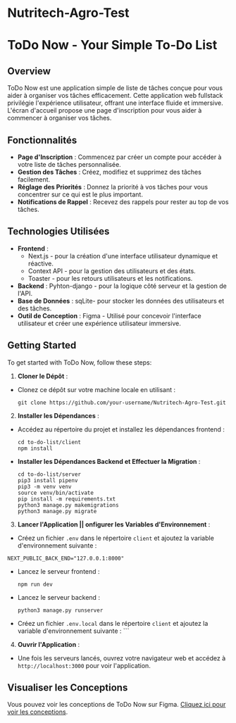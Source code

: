 # Nutritech-Agro-Test
#  ToDo Now - Your Simple To-Do List

## Overview
ToDo Now est une application simple de liste de tâches conçue pour vous aider à organiser vos tâches efficacement. Cette application web fullstack privilégie l'expérience utilisateur, offrant une interface fluide et immersive. L'écran d'accueil propose une page d'inscription pour vous aider à commencer à organiser vos tâches.

## Fonctionnalités
- **Page d'Inscription** : Commencez par créer un compte pour accéder à votre liste de tâches personnalisée.
- **Gestion des Tâches** : Créez, modifiez et supprimez des tâches facilement.
- **Réglage des Priorités** : Donnez la priorité à vos tâches pour vous concentrer sur ce qui est le plus important.
- **Notifications de Rappel** : Recevez des rappels pour rester au top de vos tâches.

## Technologies Utilisées
- **Frontend** :
  - Next.js - pour la création d'une interface utilisateur dynamique et réactive.
  - Context API - pour la gestion des utilisateurs et des états.
  - Toaster - pour les retours utilisateurs et les notifications.
- **Backend** : Pyhton-django - pour la logique côté serveur et la gestion de l'API.
- **Base de Données** : sqLite- pour stocker les données des utilisateurs et des tâches.
- **Outil de Conception** : Figma - Utilisé pour concevoir l'interface utilisateur et créer une expérience utilisateur immersive.

## Getting Started
To get started with ToDo Now, follow these steps:

1. **Cloner le Dépôt** :
- Clonez ce dépôt sur votre machine locale en utilisant :
  ```
  git clone https://github.com/your-username/Nutritech-Agro-Test.git
  ```

2. **Installer les Dépendances** :
- Accédez au répertoire du projet et installez les dépendances frontend :
  ```
  cd to-do-list/client
  npm install
  ```
- **Installer les Dépendances Backend et Effectuer la Migration** :
  ```
  cd to-do-list/server
  pip3 install pipenv
  pip3 -m venv venv
  source venv/bin/activate 
  pip install -m requirements.txt
  python3 manage.py makemigrations
  python3 manage.py migrate
  
  ```

3. **Lancer l'Application || onfigurer les Variables d'Environnement** :
  
-  Créez un fichier `.env` dans le répertoire `client` et ajoutez la variable d'environnement suivante :  
  ```
  NEXT_PUBLIC_BACK_END="127.0.0.1:8000"
  ```

- Lancez le serveur frontend :
  ```
  npm run dev
  ```
- Lancez le serveur backend :
  ```
  python3 manage.py runserver
- Créez un fichier `.env.local` dans le répertoire `client` et ajoutez la variable d'environnement suivante :  ```

4.  **Ouvrir l'Application** :
- Une fois les serveurs lancés, ouvrez votre navigateur web et accédez à `http://localhost:3000` pour voir l'application.

## Visualiser les Conceptions
Vous pouvez voir les conceptions de ToDo Now sur Figma. [Cliquez ici pour voir les conceptions](https://www.figma.com/design/I0qR377erNNxojA8bZvhXS/TO-DO-LIST?node-id=8-60&t=idxUstDtzz2JMruX-1).

